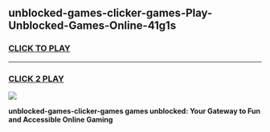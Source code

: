 
## unblocked-games-clicker-games-Play-Unblocked-Games-Online-41g1s
<h3>
<a href="https://premium76.site?title=unblocked-games-clicker-games&ref=24A">CLICK TO PLAY</a></h3>
<hr>

<h3>
<a href="https://premium76.site?title=unblocked-games-clicker-games&ref=24A">CLICK 2 PLAY</a>
  
</h3>

<a href="https://premium76.site?title=unblocked-games-clicker-games&ref=24A"><img src="https://clearcache.store/games.png"></a>


**unblocked-games-clicker-games games unblocked: Your Gateway to Fun and Accessible Online Gaming**
